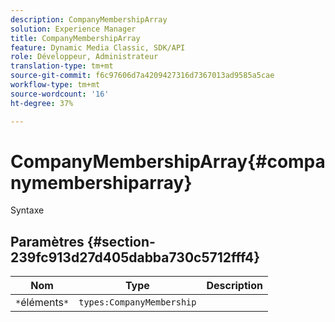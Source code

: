 ```yaml
---
description: CompanyMembershipArray
solution: Experience Manager
title: CompanyMembershipArray
feature: Dynamic Media Classic, SDK/API
role: Développeur, Administrateur
translation-type: tm+mt
source-git-commit: f6c97606d7a4209427316d7367013ad9585a5cae
workflow-type: tm+mt
source-wordcount: '16'
ht-degree: 37%

---
```



# CompanyMembershipArray{#companymembershiparray}

Syntaxe

## Paramètres {#section-239fc913d27d405dabba730c5712fff4}

| Nom | Type | Description |
|---|---|---|
| `*`éléments`*` | `types:CompanyMembership` |  |

